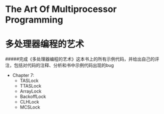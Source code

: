 The Art Of Multiprocessor Programming
=================================

多处理器编程的艺术
==================  

#####完成《多处理器编程的艺术》这本书上的所有示例代码，并给出自己的评注，包括对代码的注释、分析和书中示例代码出现的bug

*   Chapter 7:
    * TASLock
    * TTASLock
    * ArrayLock
    * BackoffLock
    * CLHLock
    * MCSLock
